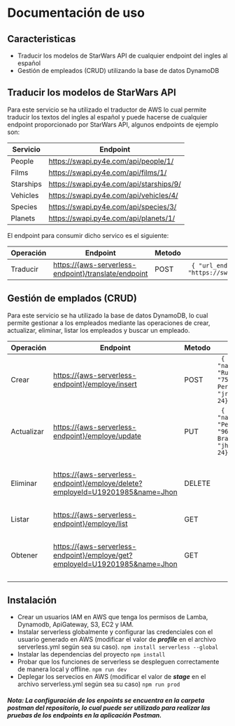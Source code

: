 # Documentación de uso

## Caracteristicas

- Traducir los modelos de StarWars API de cualquier endpoint del ingles al español
- Gestión de empleados (CRUD) utilizando la base de datos DynamoDB

## Traducir los modelos de StarWars API

Para este servicio se ha utilizado el traductor de AWS lo cual permite traducir los textos del ingles al español y puede hacerse de cualquier endpoint proporcionado por StarWars API, algunos endpoints de ejemplo son:

| Servicio | Endpoint |
| ------ | ------ |
| People | <https://swapi.py4e.com/api/people/1/> |
| Films | <https://swapi.py4e.com/api/films/1/> |
| Starships | <https://swapi.py4e.com/api/starships/9/> |
| Vehicles | <https://swapi.py4e.com/api/vehicles/4/> |
| Species | <https://swapi.py4e.com/api/species/3/> |
| Planets | <https://swapi.py4e.com/api/planets/1/> |

El endpoint para consumir dicho servico es el siguiente:

| Operación | Endpoint | Metodo | Body |
| ------ | ------ | ------ | ------ |
| Traducir | <https://{aws-serverless-endpoint}/translate/endpoint> | POST | ``` { "url_endpoint": "https://swapi.py4e.com/api/planets/1"}``` |

## Gestión de emplados (CRUD)

Para este servicio se ha utilizado la base de datos DynamoDB, lo cual permite gestionar a los empleados mediante las operaciones de crear, actualizar, eliminar, listar los empleados y buscar un empleado.

| Operación | Endpoint | Metodo | Body | Query |
| ------ | ------ | ------ | ------ | ------ |
| Crear | <https://{aws-serverless-endpoint}/employe/insert> | POST | ``` { "employeId": "U19201985", "name": "Jhon","lastName": "Rupailla","documentNumber": "75263452","address": "Av. Perú","email": "jrupailla@gmail.com","age": 24}``` |
| Actualizar | <https://{aws-serverless-endpoint}/employe/update> | PUT | ``` { "employeId": "U19201985", "name": "Jhon","lastName": "Perez","documentNumber": "96352481","address": "Av. Brasil","email": "jhonprueba01@gmail.com","age": 24}``` |
| Eliminar | <https://{aws-serverless-endpoint}/employe/delete?employeId=U19201985&name=Jhon> | DELETE | | ``` [{"key": "employeId", "value": "U19201985"},{"key": "name","value": "Jhon"}] ``` |
| Listar | <https://{aws-serverless-endpoint}/employe/list> | GET |
| Obtener | <https://{aws-serverless-endpoint}/employe/get?employeId=U19201985&name=Jhon> | GET | | ``` [{"key": "employeId", "value": "U19201985"},{"key": "name","value": "Jhon"}] ``` |

## Instalación

- Crear un usuarios IAM en AWS que tenga los permisos de Lamba, Dynamodb, ApiGateway, S3, EC2 y IAM.
- Instalar serverless globalmente y configurar las credenciales con el usuario generado en AWS (modificar el valor de **_profile_** en el archivo serverless.yml según sea su caso).
  ```npm install serverless --global```
- Instalar las dependencias del proyecto
  ```npm install```
- Probar que los funciones de serverless se despleguen correctamente de manera local y offline.
  ```npm run dev```
- Deplegar los servecios en AWS (modificar el valor de **_stage_** en el archivo serverless.yml según sea su caso)
  ```npm run prod```

##### Nota: La configuración de los enpoints se encuentra en la carpeta _postman_ del repositorio, lo cual puede ser utilizado para realizar las pruebas de los endpoints en la aplicación Postman.